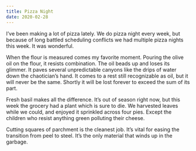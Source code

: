 ```yaml
---
title: Pizza Night
date: 2020-02-28
---
```


I’ve been making a lot of pizza lately.
We do pizza night every week, but because of long battled scheduling conflicts we had multiple pizza nights this week.
It was wonderful.

When the flour is measured comes my favorite moment.
Pouring the olive oil on the flour, it resists combination.
The oil beads up and loses its glimmer.
It paves several unpredictable canyons like the drips of water down the chaotician’s hand.
It comes to a rest still recognizable as oil, but it will never be the same.
Shortly it will be lost forever to exceed the sum of its part.

Fresh basil makes all the difference.
It’s out of season right now, but this week the grocery had a plant which is sure to die.
We harvested leaves while we could, and enjoyed it sprinkled across four pies.
Except the children who resist anything green polluting their cheese.

Cutting squares of parchment is the cleanest job.
It’s vital for easing the transition from peel to steel.
It’s the only material that winds up in the garbage. </span></p>
